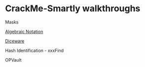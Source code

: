# CrackMe-Smartly walkthroughs

Masks

[Algebraic Notation](Algebraic%20Notation)

[Diceware](Diceware)

Hash Identification - xxxFind

OPVault
